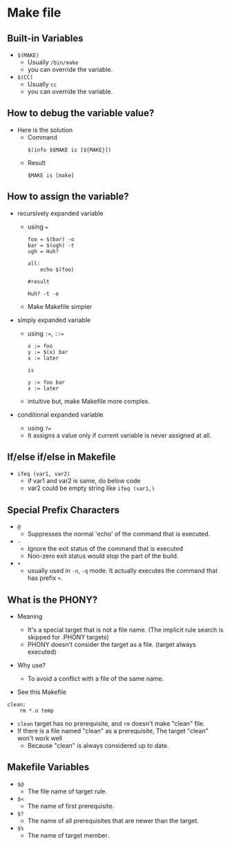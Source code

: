 # Make file

## Built-in Variables

* `$(MAKE)`
    * Usually `/bin/make`
    * you can override the variable.
* `$(CC)`
    * Usually `cc`
    * you can override the variable.


## How to debug the variable value?

* Here is the solution
    * Command
        ```
        $(info $$MAKE is [${MAKE}])
        ```
    * Result
        ```
        $MAKE is [make]
        ```

## How to assign the variable?

* recursively expanded variable
    * using `=` 
        ```make
        foo = $(bar) -o
        bar = $(ugh) -t
        ugh = Huh?

        all:
            echo $(foo)

        #result

        Huh? -t -o
        ```
    * Make Makefile simpler

* simply expanded variable
    * using `:=`, `::=`
        ```make
        x := foo
        y := $(x) bar
        x := later

        is 

        y := foo bar
        x := later
        ```
    * intuitive but, make Makefile more complex.
* conditional expanded variable
    * using `?=`
    * It assigns a value only if current variable is never assigned at all.


## If/else if/else in Makefile

* `ifeq (var1, var2)`
    * if var1 and var2 is same, do below code
    * var2 could be empty string like `ifeq (var1,)`


## Special Prefix Characters

* `@`
    * Suppresses the normal 'echo' of the command that is executed.
* `-`
    * Ignore the exit status of the command that is executed
    * Non-zero exit status would stop the part of the build.
* `+`
    * usually used in `-n`, `-q` mode. It actually executes the command that
      has prefix `+`.


## What is the PHONY?

* Meaning
    * It's a special target that is not a file name.
      (The implicit rule search is skipped for .PHONY targets)
    * PHONY doesn't consider the target as a file. (target always executed)
* Why use?
    * To avoid a conflict with a file of the same name.


* See this Makefile

```make
clean:
    rm *.o temp
```

* `clean` target has no prerequisite, and `rm` doesn't make "clean" file.
* If there is a file named "clean" as a prerequisite, The target "clean" won't work well
    * Because "clean" is always considered up to date.


## Makefile Variables

* `$@`
    * The file name of target rule.
* `$<`
    * The name of first prerequisite.
* `$?`
    * The name of all prerequisites that are newer than the target.
* `$%`
    * The name of target member.
